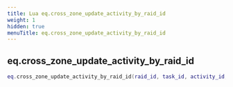 ```yaml
---
title: Lua eq.cross_zone_update_activity_by_raid_id
weight: 1
hidden: true
menuTitle: eq.cross_zone_update_activity_by_raid_id
---
```

## eq.cross_zone_update_activity_by_raid_id
```lua
eq.cross_zone_update_activity_by_raid_id(raid_id, task_id, activity_id, activity_count, min_status, max_status); -- void
```